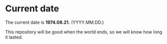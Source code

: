 # Current date

The current date is **1974.08.21.** (YYYY.MM.DD.)

This repository will be good when the world ends, so we will know how long it lasted.